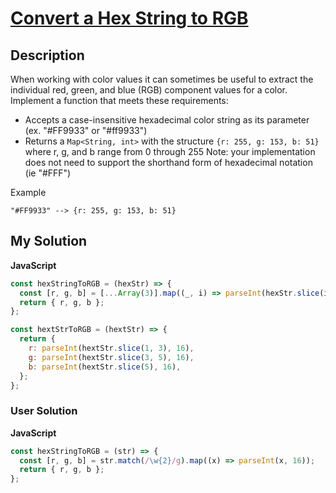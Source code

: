 # [Convert a Hex String to RGB](https://www.codewars.com/kata/5282b48bb70058e4c4000fa7)

## Description

When working with color values it can sometimes be useful to extract the individual red, green, and blue (RGB) component values for a color. Implement a function that meets these requirements:

- Accepts a case-insensitive hexadecimal color string as its parameter (ex. "#FF9933" or "#ff9933")
- Returns a `Map<String, int>` with the structure `{r: 255, g: 153, b: 51}` where r, g, and b range from 0 through 255
  Note: your implementation does not need to support the shorthand form of hexadecimal notation (ie "#FFF")

Example

```
"#FF9933" --> {r: 255, g: 153, b: 51}
```

## My Solution

**JavaScript**

```js
const hexStringToRGB = (hexStr) => {
  const [r, g, b] = [...Array(3)].map((_, i) => parseInt(hexStr.slice(i * 2 + 1, i * 2 + 3), 16));
  return { r, g, b };
};
```

```js
const hextStrToRGB = (hextStr) => {
  return {
    r: parseInt(hextStr.slice(1, 3), 16),
    g: parseInt(hextStr.slice(3, 5), 16),
    b: parseInt(hextStr.slice(5), 16),
  };
};
```

### User Solution

**JavaScript**

```js
const hexStringToRGB = (str) => {
  const [r, g, b] = str.match(/\w{2}/g).map((x) => parseInt(x, 16));
  return { r, g, b };
};
```
